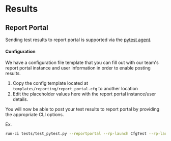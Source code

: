# Results

## Report Portal

Sending test results to report portal is supported via the [pytest agent](https://github.com/reportportal/agent-python-pytest).

#### Configuration

We have a configuration file template that you can fill out with our team's report portal
instance and user information in order to enable posting results.

1. Copy the config template located at `templates/reporting/report_portal.cfg` to another location
2. Edit the placeholder values here with the report portal instance/user details.

You will now be able to post your test results to report portal by providing the appropriate CLI options.

Ex.
```bash
run-ci tests/test_pytest.py --reportportal --rp-launch CfgTest --rp-launch-desc "An example launch description" -c /home/$USER/report_portal.cfg
```
